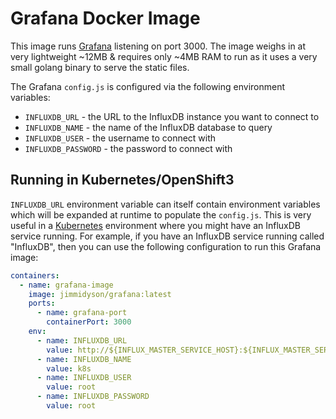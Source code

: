 # Grafana Docker Image

This image runs [Grafana](http://grafana.org) listening on port 3000.
The image weighs in at very lightweight ~12MB & requires only ~4MB RAM
to run as it uses a very small golang binary to serve the static files.

The Grafana `config.js` is configured via the following environment
variables:

* `INFLUXDB_URL` - the URL to the InfluxDB instance you want to connect to
* `INFLUXDB_NAME` - the name of the InfluxDB database to query
* `INFLUXDB_USER` - the username to connect with
* `INFLUXDB_PASSWORD` - the password to connect with

## Running in Kubernetes/OpenShift3

`INFLUXDB_URL` environment variable can itself contain environment variables
which will be expanded at runtime to populate the `config.js`. This is very
useful in a [Kubernetes](http://kubernetes.io/) environment where you might
have an InfluxDB service running. For example, if you have an InfluxDB service
running called "InfluxDB", then you can use the following configuration to run
this Grafana image:

```yaml
containers:
  - name: grafana-image
    image: jimmidyson/grafana:latest
    ports:
      - name: grafana-port
        containerPort: 3000
    env:
      - name: INFLUXDB_URL
        value: http://${INFLUX_MASTER_SERVICE_HOST}:${INFLUX_MASTER_SERVICE_PORT}
      - name: INFLUXDB_NAME
        value: k8s
      - name: INFLUXDB_USER
        value: root
      - name: INFLUXDB_PASSWORD
        value: root
```
